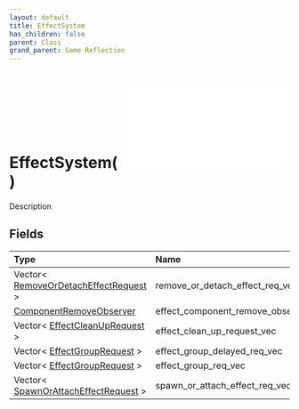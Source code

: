 ```yaml
---
layout: default
title: EffectSystem
has_children: false
parent: Class
grand_parent: Game Reflection
---
```

# EffectSystem( ![ System ](/game-reflection/classes/system.md) )
Description 

## Fields
| Type | Name |
|:-------------|:--------------|
| Vector< [RemoveOrDetachEffectRequest](/game-reflection/classes/remove_or_detach_effect_request.md) > | remove_or_detach_effect_req_vec |
| [ComponentRemoveObserver](/game-reflection/components/component_remove_observer.md) | effect_component_remove_observer |
| Vector< [EffectCleanUpRequest](/game-reflection/classes/effect_clean_up_request.md) > | effect_clean_up_request_vec |
| Vector< [EffectGroupRequest](/game-reflection/classes/effect_group_request.md) > | effect_group_delayed_req_vec |
| Vector< [EffectGroupRequest](/game-reflection/classes/effect_group_request.md) > | effect_group_req_vec |
| Vector< [SpawnOrAttachEffectRequest](/game-reflection/classes/spawn_or_attach_effect_request.md) > | spawn_or_attach_effect_req_vec |
